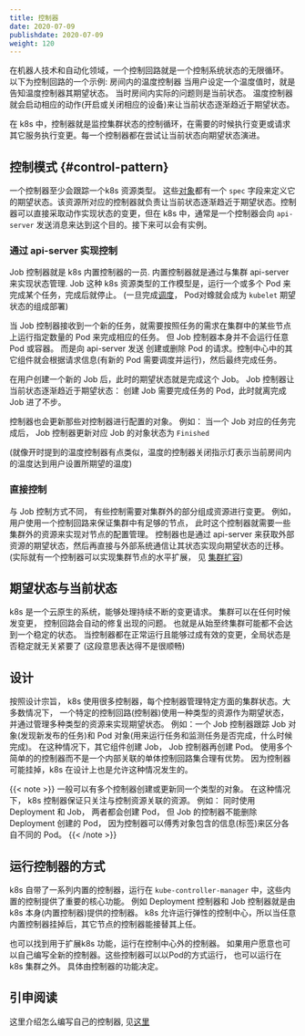```yaml
---
title: 控制器
date: 2020-07-09
publishdate: 2020-07-09
weight: 120
---
```

在机器人技术和自动化领域，一个控制回路就是一个控制系统状态的无限循环。
以下为控制回路的一个示例: 房间内的温度控制器
当用户设定一个温度值时，就是告知温度控制器其期望状态。 当时房间内实际的问题则是当前状态。 温度控制器就会启动相应的动作(开启或关闭相应的设备)来让当前状态逐渐趋近于期望状态。

在 k8s 中，控制器就是监控集群状态的控制循环，在需要的时候执行变更或请求其它服务执行变更。每一个控制器都在尝试让当前状态向期望状态演进。

## 控制模式 {#control-pattern}

一个控制器至少会跟踪一个k8s 资源类型。 这些[对象](../../00-overview/03-working-with-objects/00-kubernetes-objects/)都有一个 `spec` 字段来定义它的期望状态。该资源所对应的控制器就负责让当前状态逐渐趋近于期望状态。控制器可以直接采取动作实现状态的变更，但在 k8s 中，通常是一个控制器会向 `api-server` 发送消息来达到这个目的。接下来可以会有实例。

### 通过 api-server 实现控制

Job 控制器就是 k8s 内置控制器的一员. 内置控制器就是通过与集群 api-server 来实现状态管理.
Job 这种 k8s 资源类型的工作模型是，运行一个或多个 Pod 来完成某个任务，完成后就停止。
(一旦完成[调度](../../09-scheduling-eviction/)， Pod对蟓就会成为 `kubelet` 期望状态的组成部署)

当 Job 控制器接收到一个新的任务，就需要按照任务的需求在集群中的某些节点上运行指定数量的 Pod 来完成相应的任务。 但 Job 控制器本身并不会运行任意 Pod 或容器。 而是向 api-server 发送 创建或删除 Pod 的请求。控制中心中的其它组件就会根据请求信息(有新的 Pod 需要调度并运行)，然后最终完成任务。

在用户创建一个新的 Job 后，此时的期望状态就是完成这个 Job。 Job 控制器让当前状态逐渐趋近于期望状态： 创建 Job 需要完成任务的 Pod，此时就离完成 Job 进了不步。

控制器也会更新那些对控制器进行配置的对象。 例如： 当一个 Job 对应的任务完成后， Job 控制器更新对应 Job 的对象状态为 `Finished`

(就像开时提到的温度控制器有点类似，温度的控制器关闭指示灯表示当前房间内的温度达到用户设置所期望的温度)

### 直接控制

与 Job 控制方式不同， 有些控制需要对集群外的部分组成资源进行变更。
例如，用户使用一个控制回路来保证集群中有足够的节点， 此时这个控制器就需要一些集群外的资源来实现对节点的配置管理。
控制器也是通过 api-server 来获取外部资源的期望状态，然后再直接与外部系统通信让其状态实现向期望状态的迁移。
(实际就有一个控制器可以实现集群节点的水平扩展， 见 [集群扩容](../../../3-tasks/01-administer-cluster/10-cluster-management/#cluster-autoscaling))

## 期望状态与当前状态

k8s 是一个云原生的系统，能够处理持续不断的变更请求。
集群可以在任何时候发变更， 控制回路会自动的修复出现的问题。 也就是从始至终集群可能都不会达到一个稳定的状态。
当控制器都在正常运行且能够过成有效的变更，全局状态是否稳定就无关紧要了
(这段意思表达得不是很顺畅)

## 设计

按照设计宗旨， k8s 使用很多控制器，每个控制器管理特定方面的集群状态。大多数情况下， 一个特定的控制回路(控制器)使用一种类型的资源作为期望状态，并通过管理多种类型的资源来实现期望状态。 例如：一个 Job 控制器跟踪 Job 对象(发现新发布的任务)和 Pod 对象(用来运行任务和监测任务是否完成，什么时候完成)。 在这种情况下，其它组件创建 Job， Job 控制器再创建 Pod。
使用多个简单的的控制器而不是一个内部关联的单体控制回路集合理有优势。 因为控制器可能挂掉，k8s 在设计上也是允许这种情况发生的。

{{< note >}}
一般可以有多个控制器创建或更新同一个类型的对象。 在这种情况下， k8s 控制器保证只关注与控制资源关联的资源。 例如： 同时使用  Deployment 和 Job， 两者都会创建 Pod， 但 Job 的控制器不能删除 Deployment 创建的 Pod， 因为控制器可以傅秀对象包含的信息(标签)来区分各自不同的 Pod。
{{< /note >}}

## 运行控制器的方式

k8s 自带了一系列内置的控制器，运行在 `kube-controller-manager` 中，这些内置的控制提供了重要的核心功能。
例如 Deployment 控制器和 Job 控制器就是由 k8s 本身(内置控制器)提供的控制器。 k8s 允许运行弹性的控制中心，所以当任意内置控制器挂掉后，其它节点的控制器能接替其上任。

也可以找到用于扩展k8s 功能，运行在控制中心外的控制器。 如果用户愿意也可以自己编写全新的控制器。这些控制器可以以Pod的方式运行， 也可以运行在 k8s 集群之外。 具体由控制器的功能决定。

## 引申阅读

这里介绍怎么编写自己的控制器, 见[这里](../../11-extend-kubernetes/00-extend-cluster/#extension-patterns)

